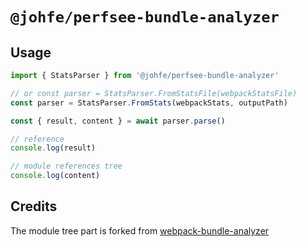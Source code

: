 # `@johfe/perfsee-bundle-analyzer`

## Usage

```ts
import { StatsParser } from '@johfe/perfsee-bundle-analyzer'

// or const parser = StatsParser.FromStatsFile(webpackStatsFile)
const parser = StatsParser.FromStats(webpackStats, outputPath)

const { result, content } = await parser.parse()

// reference
console.log(result)

// module references tree
console.log(content)
```

## Credits

The module tree part is forked from [webpack-bundle-analyzer](https://github.com/webpack-contrib/webpack-bundle-analyzer)
